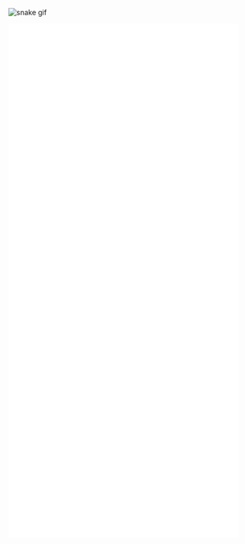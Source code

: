 ![snake gif](https://github.com/Spotlightforbugs/Spotlightforbugs/blob/output/github-contribution-grid-snake.gif)

![Metrics](https://github.com/SpotlightForBugs/Spotlightforbugs/blob/Pro/github-metrics.svg)
